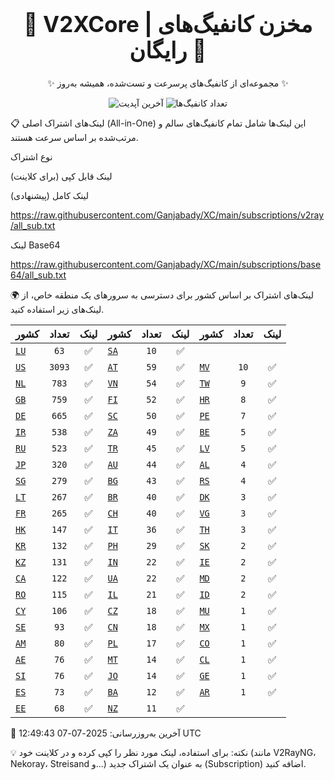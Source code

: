 <div align="center">
<h1 style="font-size: 2.5em; font-weight: bold;">🚀 V2XCore | مخزن کانفیگ‌های رایگان 🚀</h1>
<p>✨ مجموعه‌ای از کانفیگ‌های پرسرعت و تست‌شده، همیشه به‌روز ✨</p>

<p>
<img src="https://img.shields.io/badge/Updated-2025-07-07 12:49:43 UTC-blue?style=for-the-badge&logo=github" alt="آخرین آپدیت">
<img src="https://img.shields.io/badge/Configs-16139-green?style=for-the-badge&logo=serverless" alt="تعداد کانفیگ‌ها">
</p>
</div>

📋 لینک‌های اشتراک اصلی (All-in-One)
این لینک‌ها شامل تمام کانفیگ‌های سالم و مرتب‌شده بر اساس سرعت هستند.

نوع اشتراک

لینک قابل کپی (برای کلاینت)

لینک کامل (پیشنهادی)

https://raw.githubusercontent.com/Ganjabady/XC/main/subscriptions/v2ray/all_sub.txt

لینک Base64

https://raw.githubusercontent.com/Ganjabady/XC/main/subscriptions/base64/all_sub.txt

🌍 لینک‌های اشتراک بر اساس کشور
برای دسترسی به سرورهای یک منطقه خاص، از لینک‌های زیر استفاده کنید.

| کشور | تعداد | لینک | کشور | تعداد | لینک | کشور | تعداد | لینک |
| :--- | :---: | :---: | :--- | :---: | :---: | :--- | :---: | :---: |
| [`LU`](https://raw.githubusercontent.com/Ganjabady/XC/main/subscriptions/regions/LU.txt) | `63` | ✅ | [`SA`](https://raw.githubusercontent.com/Ganjabady/XC/main/subscriptions/regions/SA.txt) | `10` | ✅ |
| [`US`](https://raw.githubusercontent.com/Ganjabady/XC/main/subscriptions/regions/US.txt) | `3093` | ✅ | [`AT`](https://raw.githubusercontent.com/Ganjabady/XC/main/subscriptions/regions/AT.txt) | `59` | ✅ | [`MV`](https://raw.githubusercontent.com/Ganjabady/XC/main/subscriptions/regions/MV.txt) | `10` | ✅ |
| [`NL`](https://raw.githubusercontent.com/Ganjabady/XC/main/subscriptions/regions/NL.txt) | `783` | ✅ | [`VN`](https://raw.githubusercontent.com/Ganjabady/XC/main/subscriptions/regions/VN.txt) | `54` | ✅ | [`TW`](https://raw.githubusercontent.com/Ganjabady/XC/main/subscriptions/regions/TW.txt) | `9` | ✅ |
| [`GB`](https://raw.githubusercontent.com/Ganjabady/XC/main/subscriptions/regions/GB.txt) | `759` | ✅ | [`FI`](https://raw.githubusercontent.com/Ganjabady/XC/main/subscriptions/regions/FI.txt) | `52` | ✅ | [`HR`](https://raw.githubusercontent.com/Ganjabady/XC/main/subscriptions/regions/HR.txt) | `8` | ✅ |
| [`DE`](https://raw.githubusercontent.com/Ganjabady/XC/main/subscriptions/regions/DE.txt) | `665` | ✅ | [`SC`](https://raw.githubusercontent.com/Ganjabady/XC/main/subscriptions/regions/SC.txt) | `50` | ✅ | [`PE`](https://raw.githubusercontent.com/Ganjabady/XC/main/subscriptions/regions/PE.txt) | `7` | ✅ |
| [`IR`](https://raw.githubusercontent.com/Ganjabady/XC/main/subscriptions/regions/IR.txt) | `538` | ✅ | [`ZA`](https://raw.githubusercontent.com/Ganjabady/XC/main/subscriptions/regions/ZA.txt) | `49` | ✅ | [`BE`](https://raw.githubusercontent.com/Ganjabady/XC/main/subscriptions/regions/BE.txt) | `5` | ✅ |
| [`RU`](https://raw.githubusercontent.com/Ganjabady/XC/main/subscriptions/regions/RU.txt) | `523` | ✅ | [`TR`](https://raw.githubusercontent.com/Ganjabady/XC/main/subscriptions/regions/TR.txt) | `45` | ✅ | [`LV`](https://raw.githubusercontent.com/Ganjabady/XC/main/subscriptions/regions/LV.txt) | `5` | ✅ |
| [`JP`](https://raw.githubusercontent.com/Ganjabady/XC/main/subscriptions/regions/JP.txt) | `320` | ✅ | [`AU`](https://raw.githubusercontent.com/Ganjabady/XC/main/subscriptions/regions/AU.txt) | `44` | ✅ | [`AL`](https://raw.githubusercontent.com/Ganjabady/XC/main/subscriptions/regions/AL.txt) | `4` | ✅ |
| [`SG`](https://raw.githubusercontent.com/Ganjabady/XC/main/subscriptions/regions/SG.txt) | `279` | ✅ | [`BG`](https://raw.githubusercontent.com/Ganjabady/XC/main/subscriptions/regions/BG.txt) | `43` | ✅ | [`RS`](https://raw.githubusercontent.com/Ganjabady/XC/main/subscriptions/regions/RS.txt) | `4` | ✅ |
| [`LT`](https://raw.githubusercontent.com/Ganjabady/XC/main/subscriptions/regions/LT.txt) | `267` | ✅ | [`BR`](https://raw.githubusercontent.com/Ganjabady/XC/main/subscriptions/regions/BR.txt) | `40` | ✅ | [`DK`](https://raw.githubusercontent.com/Ganjabady/XC/main/subscriptions/regions/DK.txt) | `3` | ✅ |
| [`FR`](https://raw.githubusercontent.com/Ganjabady/XC/main/subscriptions/regions/FR.txt) | `265` | ✅ | [`CH`](https://raw.githubusercontent.com/Ganjabady/XC/main/subscriptions/regions/CH.txt) | `40` | ✅ | [`VG`](https://raw.githubusercontent.com/Ganjabady/XC/main/subscriptions/regions/VG.txt) | `3` | ✅ |
| [`HK`](https://raw.githubusercontent.com/Ganjabady/XC/main/subscriptions/regions/HK.txt) | `147` | ✅ | [`IT`](https://raw.githubusercontent.com/Ganjabady/XC/main/subscriptions/regions/IT.txt) | `36` | ✅ | [`TH`](https://raw.githubusercontent.com/Ganjabady/XC/main/subscriptions/regions/TH.txt) | `3` | ✅ |
| [`KR`](https://raw.githubusercontent.com/Ganjabady/XC/main/subscriptions/regions/KR.txt) | `132` | ✅ | [`PH`](https://raw.githubusercontent.com/Ganjabady/XC/main/subscriptions/regions/PH.txt) | `29` | ✅ | [`SK`](https://raw.githubusercontent.com/Ganjabady/XC/main/subscriptions/regions/SK.txt) | `2` | ✅ |
| [`KZ`](https://raw.githubusercontent.com/Ganjabady/XC/main/subscriptions/regions/KZ.txt) | `131` | ✅ | [`IN`](https://raw.githubusercontent.com/Ganjabady/XC/main/subscriptions/regions/IN.txt) | `22` | ✅ | [`IE`](https://raw.githubusercontent.com/Ganjabady/XC/main/subscriptions/regions/IE.txt) | `2` | ✅ |
| [`CA`](https://raw.githubusercontent.com/Ganjabady/XC/main/subscriptions/regions/CA.txt) | `122` | ✅ | [`UA`](https://raw.githubusercontent.com/Ganjabady/XC/main/subscriptions/regions/UA.txt) | `22` | ✅ | [`MD`](https://raw.githubusercontent.com/Ganjabady/XC/main/subscriptions/regions/MD.txt) | `2` | ✅ |
| [`RO`](https://raw.githubusercontent.com/Ganjabady/XC/main/subscriptions/regions/RO.txt) | `115` | ✅ | [`IL`](https://raw.githubusercontent.com/Ganjabady/XC/main/subscriptions/regions/IL.txt) | `21` | ✅ | [`ID`](https://raw.githubusercontent.com/Ganjabady/XC/main/subscriptions/regions/ID.txt) | `2` | ✅ |
| [`CY`](https://raw.githubusercontent.com/Ganjabady/XC/main/subscriptions/regions/CY.txt) | `106` | ✅ | [`CZ`](https://raw.githubusercontent.com/Ganjabady/XC/main/subscriptions/regions/CZ.txt) | `18` | ✅ | [`MU`](https://raw.githubusercontent.com/Ganjabady/XC/main/subscriptions/regions/MU.txt) | `1` | ✅ |
| [`SE`](https://raw.githubusercontent.com/Ganjabady/XC/main/subscriptions/regions/SE.txt) | `93` | ✅ | [`CN`](https://raw.githubusercontent.com/Ganjabady/XC/main/subscriptions/regions/CN.txt) | `18` | ✅ | [`MX`](https://raw.githubusercontent.com/Ganjabady/XC/main/subscriptions/regions/MX.txt) | `1` | ✅ |
| [`AM`](https://raw.githubusercontent.com/Ganjabady/XC/main/subscriptions/regions/AM.txt) | `80` | ✅ | [`PL`](https://raw.githubusercontent.com/Ganjabady/XC/main/subscriptions/regions/PL.txt) | `17` | ✅ | [`CO`](https://raw.githubusercontent.com/Ganjabady/XC/main/subscriptions/regions/CO.txt) | `1` | ✅ |
| [`AE`](https://raw.githubusercontent.com/Ganjabady/XC/main/subscriptions/regions/AE.txt) | `76` | ✅ | [`MT`](https://raw.githubusercontent.com/Ganjabady/XC/main/subscriptions/regions/MT.txt) | `14` | ✅ | [`CL`](https://raw.githubusercontent.com/Ganjabady/XC/main/subscriptions/regions/CL.txt) | `1` | ✅ |
| [`SI`](https://raw.githubusercontent.com/Ganjabady/XC/main/subscriptions/regions/SI.txt) | `76` | ✅ | [`JO`](https://raw.githubusercontent.com/Ganjabady/XC/main/subscriptions/regions/JO.txt) | `14` | ✅ | [`GE`](https://raw.githubusercontent.com/Ganjabady/XC/main/subscriptions/regions/GE.txt) | `1` | ✅ |
| [`ES`](https://raw.githubusercontent.com/Ganjabady/XC/main/subscriptions/regions/ES.txt) | `73` | ✅ | [`BA`](https://raw.githubusercontent.com/Ganjabady/XC/main/subscriptions/regions/BA.txt) | `12` | ✅ | [`AR`](https://raw.githubusercontent.com/Ganjabady/XC/main/subscriptions/regions/AR.txt) | `1` | ✅ |
| [`EE`](https://raw.githubusercontent.com/Ganjabady/XC/main/subscriptions/regions/EE.txt) | `68` | ✅ | [`NZ`](https://raw.githubusercontent.com/Ganjabady/XC/main/subscriptions/regions/NZ.txt) | `11` | ✅ |  |  |  |


🔄 آخرین به‌روزرسانی: 2025-07-07 12:49:43 UTC

💡 نکته: برای استفاده، لینک مورد نظر را کپی کرده و در کلاینت خود (مانند V2RayNG، Nekoray، Streisand و...) به عنوان یک اشتراک جدید (Subscription) اضافه کنید.
